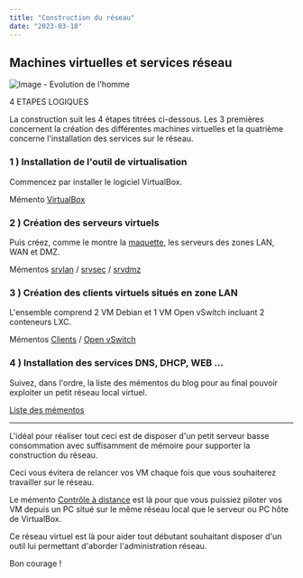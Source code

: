 ```yaml
---
title: "Construction du réseau"
date: "2023-03-18"
---
```


## Machines virtuelles et services réseau

![Image - Evolution de l'homme](https://familleleloup.no-ip.org/wp-content/uploads/2023/03/evolution.png)

4 ETAPES LOGIQUES

La construction suit les 4 étapes titrées ci-dessous. Les 3 premières concernent la création des différentes machines virtuelles et la quatrième concerne l'installation des services sur le réseau.

### 1 ) Installation de l'outil de virtualisation

Commencez par installer le logiciel VirtualBox.

Mémento [VirtualBox](https://familleleloup.no-ip.org/virtualbox-installation/)

### 2 ) Création des serveurs virtuels

Puis créez, comme le montre la [maquette](https://familleleloup.no-ip.org/wp-content/uploads/2018/05/maquette-base-ipfire.png), les serveurs des zones LAN, WAN et DMZ.

Mémentos [srvlan](https://familleleloup.no-ip.org/category/serveur-srvlan/) / [srvsec](https://familleleloup.no-ip.org/category/serveur-srvsec/) / [srvdmz](https://familleleloup.no-ip.org/category/serveur-srvdmz/)

### 3 ) Création des clients virtuels situés en zone LAN

L'ensemble comprend 2 VM Debian et 1 VM Open vSwitch incluant 2 conteneurs LXC.

Mémentos [Clients](https://familleleloup.no-ip.org/category/clients-debian/) / [Open vSwitch](https://familleleloup.no-ip.org/category/openvswitch-lxc/)

### 4 ) Installation des services DNS, DHCP, WEB ...

Suivez, dans l'ordre, la liste des mémentos du blog pour au final pouvoir exploiter un petit réseau local virtuel.

[Liste des mémentos](https://familleleloup.no-ip.org/liste-des-mementos/)

* * *

L'idéal pour réaliser tout ceci est de disposer d'un petit serveur basse consommation avec suffisamment de mémoire pour supporter la construction du réseau.

Ceci vous évitera de relancer vos VM chaque fois que vous souhaiterez travailler sur le réseau.

Le mémento [Contrôle à distance](https://familleleloup.no-ip.org/category/acces-distants/) est là pour que vous puissiez piloter vos VM depuis un PC situé sur le même réseau local que le serveur ou PC hôte de VirtualBox.

Ce réseau virtuel est là pour aider tout débutant souhaitant disposer d'un outil lui permettant d'aborder l'administration réseau.

Bon courage !
